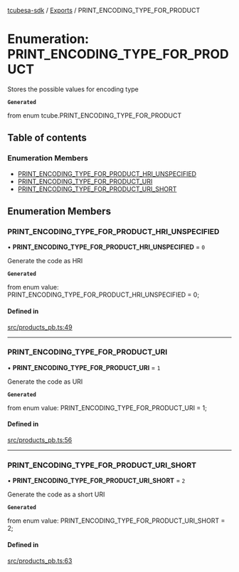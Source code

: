 [tcubesa-sdk](../README.md) / [Exports](../modules.md) / PRINT\_ENCODING\_TYPE\_FOR\_PRODUCT

# Enumeration: PRINT\_ENCODING\_TYPE\_FOR\_PRODUCT

Stores the possible values for encoding type

**`Generated`**

from enum tcube.PRINT_ENCODING_TYPE_FOR_PRODUCT

## Table of contents

### Enumeration Members

- [PRINT\_ENCODING\_TYPE\_FOR\_PRODUCT\_HRI\_UNSPECIFIED](PRINT_ENCODING_TYPE_FOR_PRODUCT.md#print_encoding_type_for_product_hri_unspecified)
- [PRINT\_ENCODING\_TYPE\_FOR\_PRODUCT\_URI](PRINT_ENCODING_TYPE_FOR_PRODUCT.md#print_encoding_type_for_product_uri)
- [PRINT\_ENCODING\_TYPE\_FOR\_PRODUCT\_URI\_SHORT](PRINT_ENCODING_TYPE_FOR_PRODUCT.md#print_encoding_type_for_product_uri_short)

## Enumeration Members

### PRINT\_ENCODING\_TYPE\_FOR\_PRODUCT\_HRI\_UNSPECIFIED

• **PRINT\_ENCODING\_TYPE\_FOR\_PRODUCT\_HRI\_UNSPECIFIED** = ``0``

Generate the code as HRI

**`Generated`**

from enum value: PRINT_ENCODING_TYPE_FOR_PRODUCT_HRI_UNSPECIFIED = 0;

#### Defined in

[src/products_pb.ts:49](https://github.com/TCUBEAI-TECHNOLOGIES-PRIVATE-LIMITED/ts-sdk/blob/3c64799/src/products_pb.ts#L49)

___

### PRINT\_ENCODING\_TYPE\_FOR\_PRODUCT\_URI

• **PRINT\_ENCODING\_TYPE\_FOR\_PRODUCT\_URI** = ``1``

Generate the code as URI

**`Generated`**

from enum value: PRINT_ENCODING_TYPE_FOR_PRODUCT_URI = 1;

#### Defined in

[src/products_pb.ts:56](https://github.com/TCUBEAI-TECHNOLOGIES-PRIVATE-LIMITED/ts-sdk/blob/3c64799/src/products_pb.ts#L56)

___

### PRINT\_ENCODING\_TYPE\_FOR\_PRODUCT\_URI\_SHORT

• **PRINT\_ENCODING\_TYPE\_FOR\_PRODUCT\_URI\_SHORT** = ``2``

Generate the code as a short URI

**`Generated`**

from enum value: PRINT_ENCODING_TYPE_FOR_PRODUCT_URI_SHORT = 2;

#### Defined in

[src/products_pb.ts:63](https://github.com/TCUBEAI-TECHNOLOGIES-PRIVATE-LIMITED/ts-sdk/blob/3c64799/src/products_pb.ts#L63)
